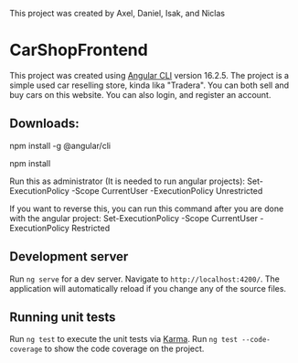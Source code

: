 This project was created by Axel, Daniel, Isak, and Niclas

# CarShopFrontend

This project was created using [Angular CLI](https://github.com/angular/angular-cli) version 16.2.5.
The project is a simple used car reselling store, kinda lika "Tradera". 
You can both sell and buy cars on this website. You can also login, and register an account.

## Downloads:

npm install -g @angular/cli

npm install

Run this as administrator (It is needed to run angular projects):
  Set-ExecutionPolicy -Scope CurrentUser -ExecutionPolicy Unrestricted
  
If you want to reverse this, you can run this command after you are done with the angular project:
  Set-ExecutionPolicy -Scope CurrentUser -ExecutionPolicy Restricted




## Development server

Run `ng serve` for a dev server. Navigate to `http://localhost:4200/`. The application will automatically reload if you change any of the source files.

## Running unit tests

Run `ng test` to execute the unit tests via [Karma](https://karma-runner.github.io).
Run `ng test --code-coverage` to show the code coverage on the project.

